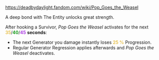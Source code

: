 https://deadbydaylight.fandom.com/wiki/Pop_Goes_the_Weasel

<p>A deep bond with The Entity unlocks great strength.
<p>After hooking a Survivor, <i>Pop Goes the Weasel</i> activates for the next <span class="clr" style="color: #e8c252;"><b>35</b></span>/<span class="clr" style="color: #199b1e;"><b>40</b></span>/<span class="clr" style="color: #ac3ee3;"><b>45</b></span> <b>seconds</b>:
</p>
<ul><li>The next Generator  you damage instantly loses <b><span class="clr clr2" style="color: #e8c252 ;">25 %</span></b> Progression.</li>
<li>Regular Generator Regression applies afterwards and <i>Pop Goes the Weasel</i> deactivates.</li></ul>
</p>